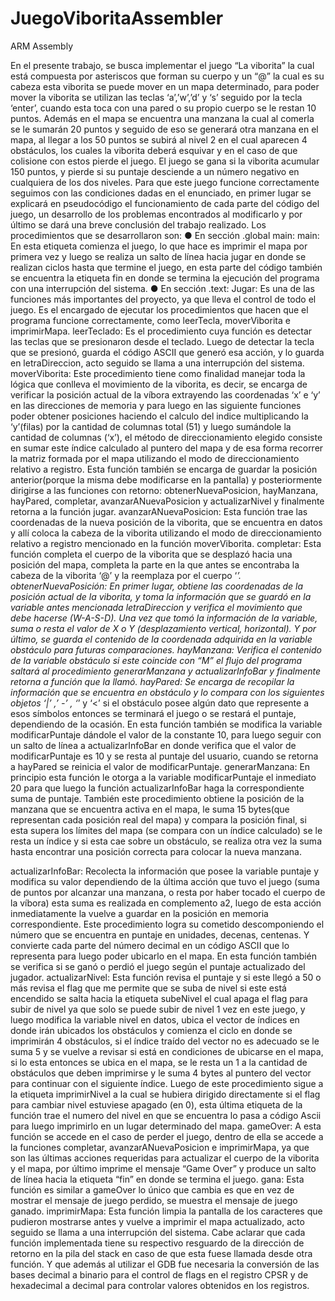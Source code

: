 # JuegoViboritaAssembler
ARM Assembly

En el presente trabajo, se busca implementar el juego “La viborita” la cual está compuesta
por asteriscos que forman su cuerpo y un “@” la cual es su cabeza esta viborita se puede
mover en un mapa determinado, para poder mover la viborita se utilizan las teclas ‘a’,’w’,’d’
y ‘s’ seguido por la tecla ‘enter’, cuando esta toca con una pared o su propio cuerpo se le
restan 10 puntos. Además en el mapa se encuentra una manzana la cual al comerla se le
sumarán 20 puntos y seguido de eso se generará otra manzana en el mapa, al llegar a los 50
puntos se subirá al nivel 2 en el cual aparecen 4 obstáculos, los cuales la viborita deberá
esquivar y en el caso de que colisione con estos pierde el juego. El juego se gana si la viborita
acumular 150 puntos, y pierde si su puntaje desciende a un número negativo en cualquiera de
los dos niveles. Para que este juego funcione correctamente seguimos con las condiciones
dadas en el enunciado, en primer lugar se explicará en pseudocódigo el funcionamiento de
cada parte del código del juego, un desarrollo de los problemas encontrados al modificarlo y
por último se dará una breve conclusión del trabajo realizado.
Los procedimientos que se desarrollaron son:
● En sección .global main:
main: En esta etiqueta comienza el juego, lo que hace es imprimir el mapa por primera vez y
luego se realiza un salto de línea hacia jugar en donde se realizan ciclos hasta que termine el
juego, en esta parte del código también se encuentra la etiqueta fin en donde se termina la
ejecución del programa con una interrupción del sistema.
● En sección .text:
Jugar: Es una de las funciones más importantes del proyecto, ya que lleva el control de todo
el juego. Es el encargado de ejecutar los procedimientos que hacen que el programa funcione
correctamente, como leerTecla, moverViborita e imprimirMapa.
leerTeclado: Es el procedimiento cuya función es detectar las teclas que se presionaron
desde el teclado. Luego de detectar la tecla que se presionó, guarda el código ASCII que
generó esa acción, y lo guarda en letraDireccion, acto seguido se llama a una interrupción del
sistema.
moverViborita: Este procedimiento tiene como finalidad manejar toda la lógica que conlleva
el movimiento de la viborita, es decir, se encarga de verificar la posición actual de la víbora
extrayendo las coordenadas ‘x’ e ‘y’ en las direcciones de memoria y para luego en las
siguiente funciones poder obtener posiciones haciendo el calculo del indice multiplicando la
‘y’(filas) por la cantidad de columnas total (51) y luego sumándole la cantidad de columnas
(‘x’), el método de direccionamiento elegido consiste en sumar este índice calculado al
puntero del mapa y de esa forma recorrer la matriz formada por el mapa utilizando el modo
de direccionamiento relativo a registro. Esta función también se encarga de guardar la
posición anterior(porque la misma debe modificarse en la pantalla) y posteriormente dirigirse
a las funciones con retorno: obtenerNuevaPosicion, hayManzana, hayPared, completar,
avanzarANuevaPosicion y actualizarNivel y finalmente retorna a la función jugar.
avanzarANuevaPosicion: Esta función trae las coordenadas de la nueva posición de la
viborita, que se encuentra en datos y allí coloca la cabeza de la viborita utilizando el modo de
direccionamiento relativo a registro mencionado en la función moverViborita.
completar: Esta función completa el cuerpo de la viborita que se desplazó hacia una posición
del mapa, completa la parte en la que antes se encontraba la cabeza de la viborita ‘@’ y la
reemplaza por el cuerpo ‘*’.
obtenerNuevaPosición: En primer lugar, obtiene las coordenadas de la posición actual de la
viborita, y toma la información que se guardó en la variable antes mencionada letraDireccion
y verifica el movimiento que debe hacerse (W-A-S-D). Una vez que tomó la información de
la variable, suma o resta el valor de X o Y (desplazamiento vertical, horizontal). Y por
último, se guarda el contenido de la coordenada adquirida en la variable obstáculo para
futuras comparaciones.
hayManzana: Verifica el contenido de la variable obstáculo si este coincide con “M” el flujo
del programa saltará al procedimiento generarManzana y actualizarInfoBar y finalmente
retorna a función que la llamó.
hayPared: Se encarga de recopilar la información que se encuentra en obstáculo y lo
compara con los siguientes objetos ‘|’ ,’ -’ , ‘*’ y ‘<’ si el obstáculo posee algún dato que
represente a esos símbolos entonces se terminará el juego o se restará el puntaje, dependiendo
de la ocasión. En esta función también se modifica la variable modificarPuntaje dándole el
valor de la constante 10, para luego seguir con un salto de línea a actualizarInfoBar en donde
verifica que el valor de modificarPuntaje es 10 y se resta al puntaje del usuario, cuando se
retorna a hayPared se reinicia el valor de modificarPuntaje.
generarManzana: En principio esta función le otorga a la variable modificarPuntaje el
inmediato 20 para que luego la función actualizarInfoBar haga la correspondiente suma de
puntaje. También este procedimiento obtiene la posición de la manzana que se encuentra
activa en el mapa, le suma 15 bytes(que representan cada posición real del mapa) y compara
la posición final, si esta supera los límites del mapa (se compara con un índice calculado) se
le resta un índice y si esta cae sobre un obstáculo, se realiza otra vez la suma hasta encontrar
una posición correcta para colocar la nueva manzana.

actualizarInfoBar: Recolecta la información que posee la variable puntaje y modifica su
valor dependiendo de la última acción que tuvo el juego (suma de puntos por alcanzar una
manzana, o resta por haber tocado el cuerpo de la víbora) esta suma es realizada en
complemento a2, luego de esta acción inmediatamente la vuelve a guardar en la posición en
memoria correspondiente.
Este procedimiento logra su cometido descomponiendo el número que se encuentra en
puntaje en unidades, decenas, centenas. Y convierte cada parte del número decimal en un
código ASCII que lo representa para luego poder ubicarlo en el mapa. En esta función
también se verifica si se ganó o perdió el juego según el puntaje actualizado del jugador.
actualizarNivel: Esta función revisa el puntaje y si este llegó a 50 o más revisa el flag que
me permite que se suba de nivel si este está encendido se salta hacia la etiqueta subeNivel el
cual apaga el flag para subir de nivel ya que solo se puede subir de nivel 1 vez en este juego,
y luego modifica la variable nivel en datos, ubica el vector de índices en donde irán ubicados
los obstáculos y comienza el ciclo en donde se imprimirán 4 obstáculos, si el índice traído del
vector no es adecuado se le suma 5 y se vuelve a revisar si está en condiciones de ubicarse en
el mapa, si lo esta entonces se ubica en el mapa, se le resta un 1 a la cantidad de obstáculos
que deben imprimirse y le suma 4 bytes al puntero del vector para continuar con el siguiente
índice. Luego de este procedimiento sigue a la etiqueta imprimirNivel a la cual se hubiera
dirigido directamente si el flag para cambiar nivel estuviese apagado (en 0), esta última
etiqueta de la función trae el numero del nivel en que se encuentra lo pasa a código Ascii para
luego imprimirlo en un lugar determinado del mapa.
gameOver: A esta función se accede en el caso de perder el juego, dentro de ella se accede a
la funciones completar, avanzarANuevaPosicion e imprimirMapa, ya que son las últimas
acciones requeridas para actualizar el cuerpo de la viborita y el mapa, por último imprime el
mensaje “Game Over” y produce un salto de línea hacia la etiqueta “fin” en donde se termina
el juego.
gana: Esta función es similar a gameOver lo único que cambia es que en vez de mostrar el
mensaje de juego perdido, se muestra el mensaje de juego ganado.
imprimirMapa: Esta función limpia la pantalla de los caracteres que pudieron mostrarse
antes y vuelve a imprimir el mapa actualizado, acto seguido se llama a una interrupción del
sistema.
Cabe aclarar que cada función implementada tiene su respectivo resguardo de la dirección de
retorno en la pila del stack en caso de que esta fuese llamada desde otra función. Y que
además al utilizar el GDB fue necesaria la conversión de las bases decimal a binario para el
control de flags en el registro CPSR y de hexadecimal a decimal para controlar valores
obtenidos en los registros.
